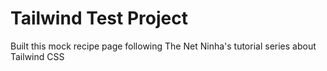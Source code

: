 # Tailwind Test Project

Built this mock recipe page following The Net Ninha's tutorial series about Tailwind CSS
